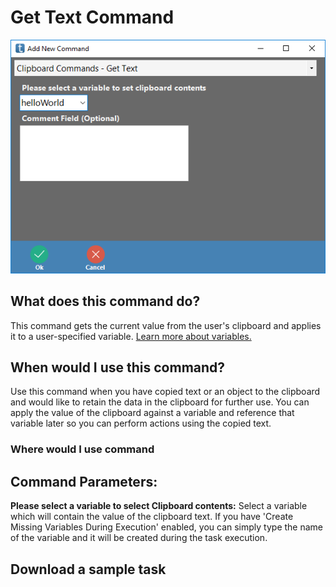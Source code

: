 <!-- TITLE: Get Text Command -->
# Get Text Command

![Clipboard Get Text](/uploads/automation-commands/clipboard-get-text.png "Clipboard Get Text")

## What does this command do?
This command gets the current value from the user's clipboard and applies it to a user-specified variable.  [Learn more about variables.](/concepts/variables)

## When would I use this command?
Use this command when you have copied text or an object to the clipboard and would like to retain the data in the clipboard for further use.  You can apply the value of the clipboard against a variable and reference that variable later so you can perform actions using the copied text.

### Where would I use command

## Command Parameters:
**Please select a variable to select Clipboard contents:** Select a variable which will contain the value of the clipboard text.  If you have 'Create Missing Variables During Execution' enabled, you can simply type the name of the variable and it will be created during the task execution.

## Download a sample task

